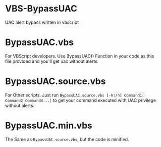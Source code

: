 # VBS-BypassUAC
UAC alert bypass written in vbscript

# BypassUAC.vbs
For VBScript developers. Use BypassUAC() Function in your code as this file provided and you'll get uac without alerts.

# BypassUAC.source.vbs
For Other scripts. Just run `BypassUAC.source.vbs [-h|/h] Command1[ Command2 Command3...]` to get your command executed with UAC privilege without alerts.

# BypassUAC.min.vbs
The Same as `BypassUAC.source.vbs`, but the code is minified.
